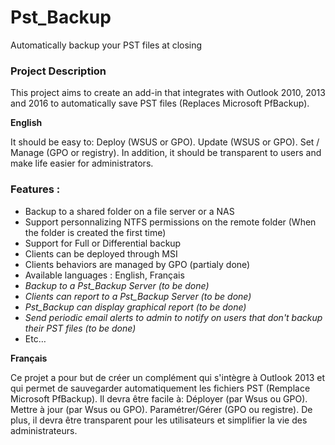 # Pst_Backup
Automatically backup your PST files at closing

### Project Description 

This project aims to create an add-in that integrates with Outlook 2010, 2013 and 2016 to automatically save PST files (Replaces Microsoft PfBackup).

__English__ 

It should be easy to: Deploy (WSUS or GPO). 
Update (WSUS or GPO). 
Set / Manage (GPO or registry).
In addition, it should be transparent to users and make life easier for administrators.

### Features :  
* Backup to a shared folder on a file server or a NAS  
* Support personnalizing NTFS permissions on the remote folder (When the folder is created the first time)  
* Support for Full or Differential backup  
* Clients can be deployed through MSI  
* Clients behaviors are managed by GPO (partialy done)  
* Available languages : English, Français  
* _Backup to a Pst_Backup Server (to be done)_  
* _Clients can report to a Pst_Backup Server (to be done)_  
* _Pst_Backup can display graphical report (to be done)_  
* _Send periodic email alerts to admin to notify on users that don't backup their PST files (to be done)_  
* Etc…

__Français__ 

Ce projet a pour but de créer un complément qui s'intègre à Outlook 2013 et qui permet de sauvegarder automatiquement les fichiers PST (Remplace Microsoft PfBackup). Il devra être facile à:
Déployer (par Wsus ou GPO).
Mettre à jour (par Wsus ou GPO).
Paramétrer/Gérer (GPO ou registre).
De plus, il devra être transparent pour les utilisateurs et simplifier la vie des administrateurs.
